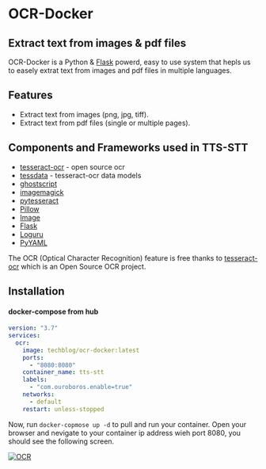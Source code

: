 # OCR-Docker
## Extract text from images & pdf files

OCR-Docker is a Python & [Flask](https://flask.palletsprojects.com/en/1.1.x/) powerd, easy to use system that hepls us to easely extrat text from images and pdf files in multiple languages.

## Features

- Extract text from images (png, jpg, tiff).
- Extract text from pdf files (single or multiple pages).

## Components and Frameworks used in TTS-STT
* [tesseract-ocr](https://github.com/tesseract-ocr/) - open source ocr
* [tessdata](https://github.com/tesseract-ocr/tessdata) - tesseract-ocr data models
* [ghostscript](https://www.ghostscript.com/)
* [imagemagick](https://imagemagick.org/index.php)
* [pytesseract](https://pypi.org/project/pytesseract/)
* [Pillow](https://pypi.org/project/Pillow/)
* [Image](https://pypi.org/project/image/)
* [Flask](https://flask.palletsprojects.com/en/1.1.x/)
* [Loguru](https://pypi.org/project/loguru/)
* [PyYAML](https://pypi.org/project/PyYAML/)

 The OCR (Optical Character Recognition) feature is free thanks to [tesseract-ocr](https://github.com/tesseract-ocr/) which is an Open Source OCR project.
## Installation
#### docker-compose from hub
```yaml
version: "3.7"
services:
  ocr:
    image: techblog/ocr-docker:latest
    ports:
      - "8080:8080"
    container_name: tts-stt
    labels:
      - "com.ouroboros.enable=true"
    networks:
      - default
    restart: unless-stopped
```
Now, run ```docker-copmose up -d``` to pull and run your container.
Open your browser and nevigate to your container ip address wieh port 8080, you should see the following screen.

[![OCR](https://github.com/t0mer/ocr-docker/blob/main/screenshot/ocr.png?raw=true "OCR")](https://github.com/t0mer/ocr-docker/blob/main/screenshot/ocr.png?raw=true "OCR")



